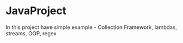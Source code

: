 # JavaProject
In this project have simple example - Collection Framework, lambdas, streams, OOP, regex
